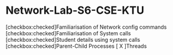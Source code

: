 # Network-Lab-S6-CSE-KTU
[checkbox:checked]Familiarisation of Network config commands
[checkbox:checked]Familiarisation of System calls
[checkbox:checked]Student details using system calls
[checkbox:checked]Parent-Child Processes
[ X ]Threads
